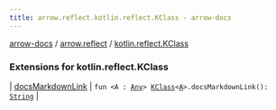 ```yaml
---
title: arrow.reflect.kotlin.reflect.KClass - arrow-docs
---
```


[arrow-docs](../../index.html) / [arrow.reflect](../index.html) / [kotlin.reflect.KClass](./index.html)

### Extensions for kotlin.reflect.KClass

| [docsMarkdownLink](docs-markdown-link.html) | `fun <A : `[`Any`](https://kotlinlang.org/api/latest/jvm/stdlib/kotlin/-any/index.html)`> `[`KClass`](https://kotlinlang.org/api/latest/jvm/stdlib/kotlin.reflect/-k-class/index.html)`<`[`A`](docs-markdown-link.html#A)`>.docsMarkdownLink(): `[`String`](https://kotlinlang.org/api/latest/jvm/stdlib/kotlin/-string/index.html) |

